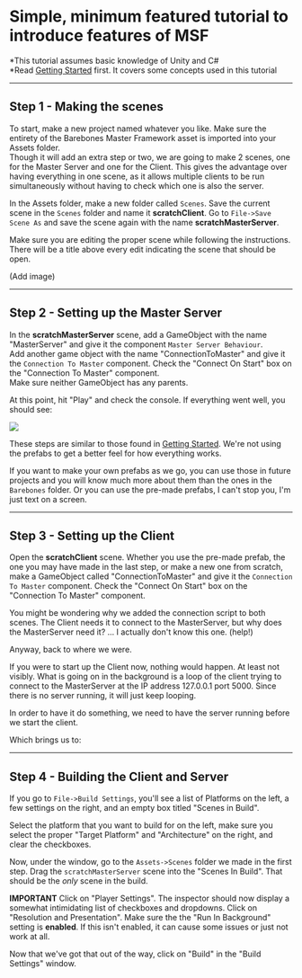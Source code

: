 # Simple, minimum featured tutorial to introduce features of MSF
*This tutorial assumes basic knowledge of Unity and C#  
*Read [Getting Started](https://github.com/alvyxaz/barebones-masterserver/wiki/Getting-Started) first. It covers some concepts used in this tutorial

---

## Step 1 - Making the scenes

To start, make a new project named whatever you like. Make sure the entirety of the Barebones Master Framework asset is imported into your Assets folder.  
Though it will add an extra step or two, we are going to make 2 scenes, one for the Master Server and one for the Client. This gives the advantage over having everything in one scene, as it allows multiple clients to be run simultaneously without having to check which one is also the server.

In the Assets folder, make a new folder called `Scenes`. Save the current scene in the `Scenes` folder and name it **scratchClient**. Go to `File->Save Scene As` and save the scene again with the name **scratchMasterServer**.

Make sure you are editing the proper scene while following the instructions. There will be a title above every edit indicating the scene that should be open.

(Add image)

---

## Step 2 - Setting up the Master Server

In the **scratchMasterServer** scene, add a GameObject with the name "MasterServer" and give it the component `Master Server Behaviour`.  
Add another game object with the name "ConnectionToMaster" and give it the `Connection To Master` component. Check the "Connect On Start" box on the "Connection To Master" component.  
Make sure neither GameObject has any parents.

At this point, hit "Play" and check the console. If everything went well, you should see:

![](https://camo.githubusercontent.com/fc8f2b25064bdf222c7505b124adf164ec3d2a7a/687474703a2f2f692e696d6775722e636f6d2f446b64504f79382e706e67)


These steps are similar to those found in [Getting Started](https://github.com/alvyxaz/barebones-masterserver/wiki/Getting-Started). We're not using the prefabs to get a better feel for how everything works.

If you want to make your own prefabs as we go, you can use those in future projects and you will know much more about them than the ones in the `Barebones` folder. Or you can use the pre-made prefabs, I can't stop you, I'm just text on a screen.

---

## Step 3 - Setting up the Client

Open the **scratchClient** scene. Whether you use the pre-made prefab, the one you may have made in the last step, or make a new one from scratch, make a GameObject called "ConnectionToMaster" and give it the `Connection To Master` component. Check the "Connect On Start" box on the "Connection To Master" component.  

You might be wondering why we added the connection script to both scenes. The Client needs it to connect to the MasterServer, but why does the MasterServer need it? ... I actually don't know this one. (help!)

Anyway, back to where we were. 

If you were to start up the Client now, nothing would happen. At least not visibly. What is going on in the background is a loop of the client trying to connect to the MasterServer at the IP address 127.0.0.1 port 5000. Since there is no server running, it will just keep looping.

In order to have it do something, we need to have the server running before we start the client.

Which brings us to:

---

## Step 4 - Building the Client and Server

If you go to `File->Build Settings`, you'll see a list of Platforms on the left, a few settings on the right, and an empty box titled "Scenes in Build".

Select the platform that you want to build for on the left, make sure you select the proper "Target Platform" and "Architecture" on the right, and clear the checkboxes.

Now, under the window, go to the `Assets->Scenes` folder we made in the first step. Drag the `scratchMasterServer` scene into the "Scenes In Build". That should be the _only_ scene in the build.

**IMPORTANT** Click on "Player Settings". The inspector should now display a somewhat intimidating list of checkboxes and dropdowns. Click on "Resolution and Presentation". Make sure the the "Run In Background" setting is **enabled**. If this isn't enabled, it can cause some issues or just not work at all.

Now that we've got that out of the way, click on "Build" in the "Build Settings" window.

